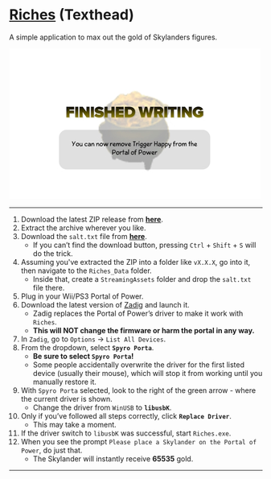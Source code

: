 # [Riches](https://github.com/Texthead1/Riches) (Texthead)

A simple application to max out the gold of Skylanders figures.

[![Riches](Riches.jpg)](https://github.com/Texthead1/Riches/releases/)

---

1. Download the latest ZIP release from **[here](https://github.com/Texthead1/Riches/releases/)**.
2. Extract the archive wherever you like.
3. Download the `salt.txt` file from **[here](https://github.com/skylandersNFC/skylandersNFC.github.io/blob/main/SkyTools/Riches/salt.txt)**.  
   - If you can’t find the download button, pressing `Ctrl` + `Shift` + `S` will do the trick.
4. Assuming you've extracted the ZIP into a folder like `vX.X.X`, go into it, then navigate to the `Riches_Data` folder.  
   - Inside that, create a `StreamingAssets` folder and drop the `salt.txt` file there.
5. Plug in your Wii/PS3 Portal of Power.
6. Download the latest version of [Zadig](https://zadig.akeo.ie/) and launch it.  
   - Zadig replaces the Portal of Power’s driver to make it work with `Riches`.  
   - **This will NOT change the firmware or harm the portal in any way.**
7. In `Zadig`, go to `Options` → `List All Devices`.
8. From the dropdown, select **`Spyro Porta`**.  
   - **Be sure to select `Spyro Porta`!**  
   - Some people accidentally overwrite the driver for the first listed device (usually their mouse), which will stop it from working until you manually restore it.
9. With `Spyro Porta` selected, look to the right of the green arrow - where the current driver is shown.  
   - Change the driver from `WinUSB` to **`libusbK`**.
10. Only if you’ve followed all steps correctly, click **`Replace Driver`**.  
    - This may take a moment.
11. If the driver switch to `libusbK` was successful, start `Riches.exe`.
12. When you see the prompt `Please place a Skylander on the Portal of Power`, do just that.  
    - The Skylander will instantly receive **65535** gold.

---
